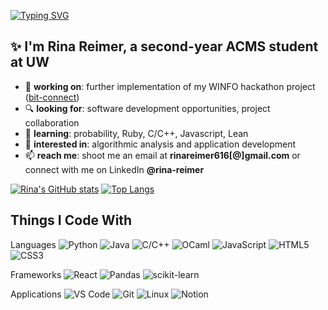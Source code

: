 [![Typing SVG](https://readme-typing-svg.herokuapp.com?font=Fira+Code&size=60&duration=3000&pause=2000&color=000000&vCenter=true&random=false&width=500&height=70&lines=Hey+There!+%F0%9F%91%8B)](https://git.io/typing-svg)
## ✨ I'm Rina Reimer, a second-year ACMS student at UW 
- 🔨 **working on**: further implementation of my WINFO hackathon project ([bit-connect](https://github.com/rina-reimer/bit-connect))
- 🔍 **looking for**: software development opportunities, project collaboration
- 🌱 **learning**: probability, Ruby, C/C++, Javascript, Lean
- 👀 **interested in**: algorithmic analysis and application development
- 📫 **reach me**: shoot me an email at **rinareimer616[@]gmail.com** or connect with me on LinkedIn **@rina-reimer**

[![Rina's GitHub stats](https://github-readme-stats.vercel.app/api?username=rina-reimer&show_icons=true&theme=rose_pine&hide=stars)](https://github.com/anuraghazra/github-readme-stats)
[![Top Langs](https://github-readme-stats.vercel.app/api/top-langs/?username=rina-reimer&layout=compact&theme=rose_pine)](https://github.com/anuraghazra/github-readme-stats)

## Things I Code With
Languages 
![Python](https://img.shields.io/badge/Python%20-%20%233776AB?style=for-the-badge&logo=python&logoColor=white)
![Java](https://img.shields.io/badge/Java%20-%20%23f89820?style=for-the-badge&logo=java&logoColor=white)
![C/C++](https://img.shields.io/badge/C%2FC%2B%2B%20-%20%2300599C?style=for-the-badge&logo=c%2B%2B&logoColor=white)
![OCaml](https://img.shields.io/badge/OCaml%20-%20%23EC6813?style=for-the-badge&logo=ocaml&logoColor=white)
![JavaScript](https://img.shields.io/badge/javascript%20-%20%23F7DF1E?style=for-the-badge&logo=javascript&logoColor=white)
![HTML5](https://img.shields.io/badge/html5%20-%20%23E34F26?style=for-the-badge&logo=html5&logoColor=white)
![CSS3](https://img.shields.io/badge/css3%20-%20%231572B6?style=for-the-badge&logo=css3&logoColor=white)

Frameworks
![React](https://img.shields.io/badge/react%20-%20%2361DAFB?style=for-the-badge&logo=react&logoColor=white)
![Pandas](https://img.shields.io/badge/pandas%20-%20%23150458?style=for-the-badge&logo=pandas&logoColor=white)
![scikit-learn](https://img.shields.io/badge/scikitlearn%20-%20%23F7931E?style=for-the-badge&logo=scikitlearn&logoColor=white)

Applications
![VS Code](https://img.shields.io/badge/VS%20Code%20-%20%23007ACC?style=for-the-badge&logo=visualstudiocode&logoColor=white)
![Git](https://img.shields.io/badge/git%20-%20%23F05032?style=for-the-badge&logo=git&logoColor=white)
![Linux](https://img.shields.io/badge/linux%20-%20%23FCC624?style=for-the-badge&logo=linux&logoColor=white)
![Notion](https://img.shields.io/badge/notion-%23000000?style=for-the-badge&logo=notion&logoColor=white)

